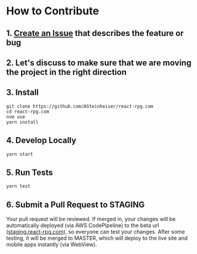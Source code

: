 # How to Contribute
## 1. [Create an Issue](https://github.com/ASteinheiser/react-rpg.com/issues/new) that describes the feature or bug
## 2. Let's discuss to make sure that we are moving the project in the right direction
## 3. Install
```
git clone https://github.com/ASteinheiser/react-rpg.com
cd react-rpg.com
nvm use
yarn install
```
## 4. Develop Locally
```
yarn start
```
## 5. Run Tests
```
yarn test
```
## 6. Submit a Pull Request to STAGING

Your pull request will be reviewed. If merged in, your changes will be automatically deployed (via AWS CodePipeline) to the beta url ([staging.react-rpg.com](http://staging.react-rpg.com)), so everyone can test your changes. After some testing, it will be merged to MASTER, which will deploy to the live site and mobile apps instantly (via WebView).